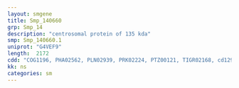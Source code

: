 ```yaml
---
layout: smgene
title: Smp_140660
grp: Smp_14
description: "centrosomal protein of 135 kda"
smp: Smp_140660.1
uniprot: "G4VEF9"
length:  2172
cdd: "COG1196, PHA02562, PLN02939, PRK02224, PTZ00121, TIGR02168, cd12926, cl17108, pfam01576"
kk: ns
categories: sm
---
```


